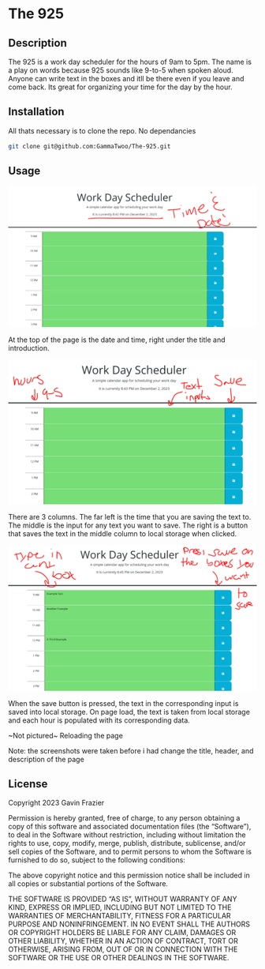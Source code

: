 # The 925

## Description

The 925 is a work day scheduler for the hours of 9am to 5pm. The name is a play on words because 925 sounds like 9-to-5 when spoken aloud. Anyone can write text in the boxes and itll be there even if you leave and come back. Its great for organizing your time for the day by the hour.

## Installation

All thats necessary is to clone the repo. No dependancies

```bash
git clone git@github.com:GammaTwoo/The-925.git
```

## Usage

![image of the website with the displayed date underlined](./assets/images/the-925-1.png)

At the top of the page is the date and time, right under the title and introduction. 

![image of the website with descriptions of the 3 columns](./assets/images/the-925-2.png)

There are 3 columns. The far left is the time that you are saving the text to. The middle is the input for any text you want to save. The right is a button that saves the text in the middle column to local storage when clicked.

![image of the website explaining the functionality of the text inputs and save buttons](./assets/images/the-925-3.png)

When the save button is pressed, the text in the corresponding input is saved into local storage. On page load, the text is taken from local storage and each hour is populated with its corresponding data.

~Not pictured~
    Reloading the page

Note: the screenshots were taken before i had change the title, header, and description of the page

## License

Copyright 2023 Gavin Frazier

Permission is hereby granted, free of charge, to any person obtaining a copy of this software and associated documentation files (the “Software”), to deal in the Software without restriction, including without limitation the rights to use, copy, modify, merge, publish, distribute, sublicense, and/or sell copies of the Software, and to permit persons to whom the Software is furnished to do so, subject to the following conditions:

The above copyright notice and this permission notice shall be included in all copies or substantial portions of the Software.

THE SOFTWARE IS PROVIDED “AS IS”, WITHOUT WARRANTY OF ANY KIND, EXPRESS OR IMPLIED, INCLUDING BUT NOT LIMITED TO THE WARRANTIES OF MERCHANTABILITY, FITNESS FOR A PARTICULAR PURPOSE AND NONINFRINGEMENT. IN NO EVENT SHALL THE AUTHORS OR COPYRIGHT HOLDERS BE LIABLE FOR ANY CLAIM, DAMAGES OR OTHER LIABILITY, WHETHER IN AN ACTION OF CONTRACT, TORT OR OTHERWISE, ARISING FROM, OUT OF OR IN CONNECTION WITH THE SOFTWARE OR THE USE OR OTHER DEALINGS IN THE SOFTWARE.